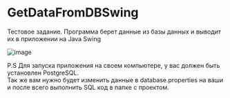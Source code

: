 # GetDataFromDBSwing
<p>Тестовое задание. Программа берет данные из базы данных и выводит их в приложении на Java Swing</p>

![image](https://user-images.githubusercontent.com/93596353/183085453-b37a3ba6-f158-4869-b720-a1ed97acf4be.png)

P.S Для запуска приложения на своем компьютере, у вас должен быть установлен PostgreSQL.<br>
Так же вам нужно будет изменить данные в database.properties на ваши и после всего выполнить SQL код в папке с проектом.


